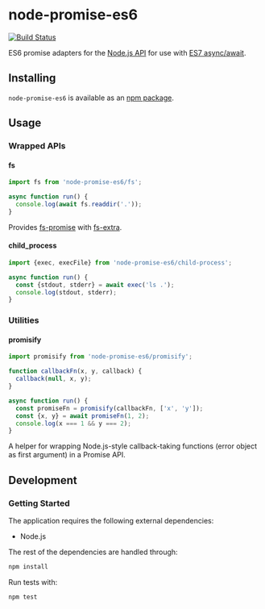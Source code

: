 # node-promise-es6
[![Build Status](https://travis-ci.org/vinsonchuong/node-promise-es6.svg?branch=master)](https://travis-ci.org/vinsonchuong/node-promise-es6)

ES6 promise adapters for the [Node.js API](https://nodejs.org/api/) for use
with [ES7 async/await](https://github.com/lukehoban/ecmascript-asyncawait).

## Installing
`node-promise-es6` is available as an
[npm package](https://www.npmjs.com/package/node-promise-es6).

## Usage

### Wrapped APIs

#### fs
```js
import fs from 'node-promise-es6/fs';

async function run() {
  console.log(await fs.readdir('.'));
}
```

Provides [fs-promise](https://www.npmjs.com/package/fs-promise) with
[fs-extra](https://www.npmjs.com/package/fs-extra).

#### child_process
```js
import {exec, execFile} from 'node-promise-es6/child-process';

async function run() {
  const {stdout, stderr} = await exec('ls .');
  console.log(stdout, stderr);
}
```

### Utilities

#### promisify
```js
import promisify from 'node-promise-es6/promisify';

function callbackFn(x, y, callback) {
  callback(null, x, y);
}

async function run() {
  const promiseFn = promisify(callbackFn, ['x', 'y']);
  const {x, y} = await promiseFn(1, 2);
  console.log(x === 1 && y === 2);
}
```

A helper for wrapping Node.js-style callback-taking functions (error object as
first argument) in a Promise API.

## Development
### Getting Started
The application requires the following external dependencies:
* Node.js

The rest of the dependencies are handled through:
```bash
npm install
```

Run tests with:
```bash
npm test
```
